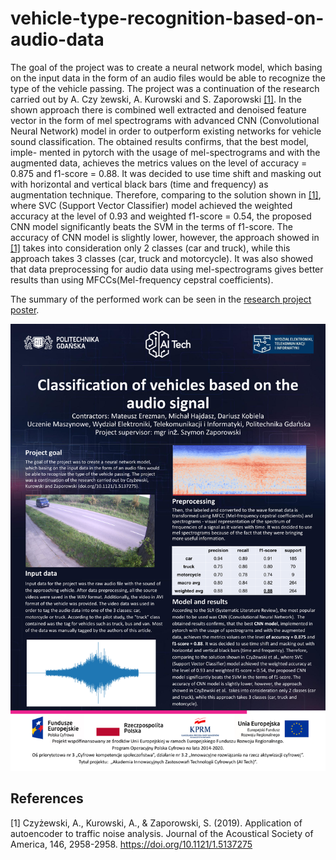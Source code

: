 # vehicle-type-recognition-based-on-audio-data

The goal of the project was to create a neural
network model, which basing on the input data in the form of
an audio files would be able to recognize the type of the vehicle
passing. The project was a continuation of the research carried
out by A. Czy ̇zewski, A. Kurowski and S. Zaporowski [[1]](#1).
In the shown approach there is combined well extracted and
denoised feature vector in the form of mel spectrograms with
advanced CNN (Convolutional Neural Network) model in order
to outperform existing networks for vehicle sound classification.
The obtained results confirms, that the best model, imple-
mented in pytorch with the usage of mel-spectrograms and with
the augmented data, achieves the metrics values on the level
of accuracy = 0.875 and f1-score = 0.88. It was decided to use
time shift and masking out with horizontal and vertical black
bars (time and frequency) as augmentation technique. Therefore,
comparing to the solution shown in [[1]](#1), where SVC (Support
Vector Classifier) model achieved the weighted accuracy at the
level of 0.93 and weighted f1-score = 0.54, the proposed CNN
model significantly beats the SVM in the terms of f1-score.
The accuracy of CNN model is slightly lower, however, the
approach showed in [[1]](#1) takes into consideration only 2 classes
(car and truck), while this approach takes 3 classes (car, truck
and motorcycle). It was also showed that data preprocessing for
audio data using mel-spectrograms gives better results than using
MFCCs(Mel-frequency cepstral coefficients).

The summary of the performed work can be seen in the [research project poster](2023_AI_TECH_research_project_poster.pdf).

![research project poster](2023_AI_TECH_research_project_poster.png)

## References
<a id="1">[1]</a> 
Czyżewski, A., Kurowski, A., & Zaporowski, S. (2019). 
Application of autoencoder to traffic noise analysis. 
Journal of the Acoustical Society of America, 146, 2958-2958. 
https://doi.org/10.1121/1.5137275